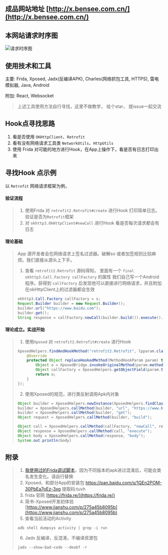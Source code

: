 ## 成品网站地址 [http://x.bensee.com.cn/](http://x.bensee.com.cn/)

## 本网站请求时序图

![请求时序图](https://images-file.oss-cn-hangzhou.aliyuncs.com/xposed/request-sequence-diagram.jpg)

## 使用技术和工具

主要: Frida, Xposed, Jadx(反编译APK), Charles(网络抓包工具, HTTPS), 雷电模拟器,  Java, Android

附加: React, Websocket

> 上述工具使用方法自行寻找，这里不做教学， 给个star， 提issue一起交流

## Hook点寻找思路
1. 看是否使用 `OKHttpClient`、`Retrofit`
2. 看有没有网络请求工具类 `NetworkUtils`、`HttpUtils`
3. 使用 Frida 对可能的地方进行Hook，在App上操作下，看是否有日志打印出来

## 寻找Hook 点示例
以 `Retrofit` 网络请求框架为例，
#### 验证流程
> 1. 使用Frida 对 `retrofit2.Retrofit#create` 进行Hook 打印简单日志。 验证是否为`Retrofit`框架
> 2. 对 `okhttp3.OkHttpClient#newCall` 进行Hook 看是否每次请求都会有日志

#### 理论基础
> App 源开发者会在网络请求上签名过滤器。破解so 或者加签规则比较麻烦。我们直接从源头上下手。
> 1. 查看 `retrofit2.Retrofit` 源码得知， 里面有一个  `final okhttp3.Call.Factory callFactory` 的属性
> 我们自己写一个Android程序。获得到 `callFactory` 后发现他可以直接进行网络请求，并且附加在okHttpClient上的过滤器都会生效
> 
>  ```java
> okhttp3.Call.Factory callFactory = x;
> Request.Builder builder = new Request.Builder();
> builder.url("https://www.baidu.com");
> builder.get();
> String response = callFactory.newCall(builder.build()).execute().body().string();
> ```
> 



#### 理论成立。实战开始
> 1. 使用`Xposed` 对 `retrofit2.Retrofit#create` 进行Hook
> 
> ```java
> XposedHelpers.findAndHookMethod("retrofit2.Retrofit", lpparam.classLoader, "create", Class.class, new > XC_MethodReplacement() {
>     @Override
>     protected Object replaceHookedMethod(MethodHookParam param) throws Throwable {
>         Object o = XposedBridge.invokeOriginalMethod(param.method, param.thisObject, param.args);
>         Object callFactory = XposedHelpers.getObjectField(param.thisObject, "callFactory");
>         return o;
>     }
> });
> ```
> 
> 2. 使用Xposed的规范，进行类反射调用Apk内对象
> 
> ``` java
> Object builder = XposedHelpers.newInstance(XposedHelpers.findClass("okhttp3.Request.Builder", classLoader));
> builder = XposedHelpers.callMethod(builder, "url", "https://www.baidu.com");
> builder = XposedHelpers.callMethod(builder, "get");
> Object request = XposedHelpers.callMethod(builder, "build");
> 
> Object call = XposedHelpers.callMethod(callFactory, "newCall", request);
> Object response = XposedHelpers.callMethod(call, "execute");
> Object body = XposedHelpers.callMethod(response, "body");
> System.out.println(body)
> ```
> 



## 附录
> 1. [我使用过的Frida调试脚本](./docs/frida-scripts/)，因为不同版本的apk进过混淆后，可能会类名发生变化。请自行替换
> 2. Xposed、和部分App的安装包 https://pan.baidu.com/s/1QEn2POM-30PbEa7oEz-3xg 提取码:tuvh 
> 3. frida 官网 [https://frida.re/](https://frida.re/)
> 4. 简书-Xposed开发初体验 [https://www.jianshu.com/p/275a45b8095b](https://www.jianshu.com/p/275a45b8095b)
> 5. 查看当前活动的Activity
> 
> ```shell
> adb shell dumpsys activity | grep -i run
> ```
> 
> 6. Jadx 反编译，反混淆，不编译资源包
> 
> ```shell
> jadx --show-bad-code --deobf -r
> ```
